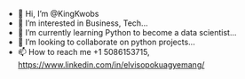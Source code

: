 - 👋 Hi, I’m @KingKwobs
- 👀 I’m interested in Business, Tech...
- 🌱 I’m currently learning Python to become a data scientist...
- 💞️ I’m looking to collaborate on python projects...
- 📫 How to reach me +1 5086153715, https://www.linkedin.com/in/elvisopokuagyemang/
<!---
KingKwobs/KingKwobs is a ✨ special ✨ repository because its `README.md` (this file) appears on your GitHub profile.
You can click the Preview link to take a look at your changes.
--->
